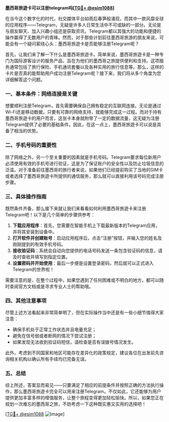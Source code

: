 **墨西哥旅遊卡可以注册telegram吗[[TG💪+ @esim1088](https://t.me/s/esim1088)]**

在当今这个数字化的时代，社交媒体平台如雨后春笋般涌现，而其中一款风靡全球的应用程序——Telegram，无疑是许多人日常生活中不可或缺的一部分。无论是与朋友聊天、加入兴趣小组还是获取资讯，Telegram都以其强大的功能和便捷的操作赢得了无数用户的青睐。然而，对于那些计划前往墨西哥旅游的朋友来说，可能会有一个疑问萦绕心头：墨西哥旅遊卡是否能够注册Telegram呢？

首先，让我们来了解一下什么是墨西哥旅遊卡。简单来说，墨西哥旅遊卡是一种专门为国际游客设计的服务产品，旨在为他们的墨西哥之旅提供便利和支持。这项服务通常包括了旅行保险、手机通讯套餐以及各种实用的旅行信息等。那么，这样的卡片是否真的能帮助用户成功注册Telegram呢？接下来，我们将从多个角度为您详细解答这个问题。

### 一、基本条件：网络连接是关键

想要顺利注册Telegram，首先需要确保自己拥有稳定的互联网连接。无论是通过Wi-Fi还是移动数据，只要有可靠的网络支持，就能够完成这一过程。而对于持有墨西哥旅遊卡的用户而言，这张卡本身就附带了一定的数据流量，这无疑为注册Telegram提供了必要的基础条件。因此，在这一点上，墨西哥旅遊卡可以说是具备了相当的优势。

### 二、手机号码的重要性

除了网络之外，另一个至关重要的因素就是手机号码。Telegram要求每位新用户必须使用有效的手机号进行验证，这是为了保证账户的安全性以及防止垃圾信息的泛滥。对于准备前往墨西哥的旅行者来说，如果他们已经提前购买了当地的SIM卡或者选择了墨西哥旅遊卡所提供的通信服务，那么就可以直接利用该号码完成注册步骤。

### 三、具体操作指南

既然条件齐备，那么接下来就让我们来看看如何利用墨西哥旅遊卡来注册Telegram吧！以下是几个简单的步骤供参考：

1. **下载应用程序**：首先，您需要在智能手机上下载最新版本的Telegram应用，并将其安装到设备中。
2. **打开软件并创建账号**：启动应用程序后，点击“注册”按钮，并输入您的姓名及刚刚提到的有效手机号码。
3. **接收验证码**：系统会自动向您提供的电话号码发送一条包含验证码的信息，请及时查收并填写到指定位置。
4. **设置密码并开始使用**：最后一步便是设置登录密码，然后就可以正式进入Telegram的世界啦！

需要注意的是，在整个过程中，如果您遇到了任何困难或不明白的地方，都可以随时查阅官方文档或是寻求专业人士的帮助哦。

### 四、其他注意事项

尽管上述方法看起来非常简单明了，但在实际操作当中还是有一些小细节值得大家注意：

- 确保手机处于正常工作状态并且电量充足；
- 避免在信号弱或者断网的情况下尝试注册；
- 如果发现无法收到验证码短信，请检查是否有误拨号情况发生。

此外，考虑到不同国家和地区可能存在差异化的政策规定，建议各位在出发前先咨询相关机构以确认所有手续均已完备无误。

### 五、总结

综上所述，答案显而易见——只要满足了相应的前提条件并按照正确的方法执行操作，那么墨西哥旅遊卡完全可以用来注册Telegram。不仅如此，它还能够为用户提供更加丰富多样的增值服务，让整个旅程变得更加轻松愉快。所以，如果您正在规划一次难忘的墨西哥之旅，不妨考虑一下这种既实惠又实用的选择吧！

[[TG💪+ @esim1088](https://t.me/s/esim1088) ![Image](https://i.postimg.cc/4NQfJmqS/Snipaste-2025-05-13-00-14-12.png)]